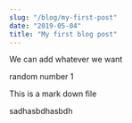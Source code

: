 ```yaml
---
slug: "/blog/my-first-post"
date: "2019-05-04"
title: "My first blog post"
---
```



We can add whatever we want

random number 1

This is a mark down file

sadhasbdhasbdh